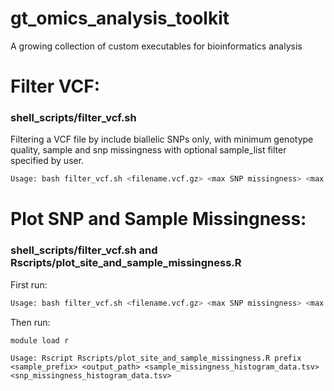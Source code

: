 # gt_omics_analysis_toolkit
A growing collection of custom executables for bioinformatics analysis

# Filter VCF:

### shell_scripts/filter_vcf.sh

Filtering a VCF file by include biallelic SNPs only, with minimum genotype quality, sample and snp missingness with optional sample_list filter specified by user.

```bash
Usage: bash filter_vcf.sh <filename.vcf.gz> <max SNP missingness> <max sample missingness> <genotype quality> <output directory> <sample prefix> [sample list.txt]"
```

# Plot SNP and Sample Missingness:

### shell_scripts/filter_vcf.sh and Rscripts/plot_site_and_sample_missingness.R

First run:
```bash
Usage: bash filter_vcf.sh <filename.vcf.gz> <max SNP missingness> <max sample missingness> <genotype quality> <output directory> <sample prefix> [sample list.txt]"
```

Then run:
```
module load r

Usage: Rscript Rscripts/plot_site_and_sample_missingness.R prefix <sample_prefix> <output_path> <sample_missingness_histogram_data.tsv> <snp_missingness_histogram_data.tsv>

```
